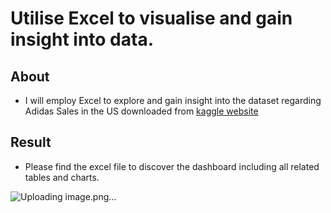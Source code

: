 # Utilise Excel to visualise and gain insight into data.

## About
* I will employ Excel to explore and gain insight into the dataset regarding Adidas Sales in the US downloaded from [kaggle website](https://www.kaggle.com/datasets/heemalichaudhari/adidas-sales-dataset)

## Result
* Please find the excel file to discover the dashboard including all related tables and charts.

![Uploading image.png…]()

